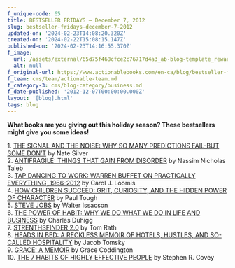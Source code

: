 ```yaml
---
f_unique-code: 65
title: BESTSELLER FRIDAYS – December 7, 2012
slug: bestseller-fridays-december-7-2012
updated-on: '2024-02-23T14:08:20.320Z'
created-on: '2024-02-22T15:08:15.147Z'
published-on: '2024-02-23T14:16:55.370Z'
f_image:
  url: /assets/external/65d75f468cfce2c76717d4a3_ab-blog-template_reward.jpeg
  alt: null
f_original-url: https://www.actionablebooks.com/en-ca/blog/bestseller-fridays-december-7-2012/
f_team: cms/team/actionable-team.md
f_category-3: cms/blog-category/business.md
f_date-published: '2012-12-07T00:00:00.000Z'
layout: '[blog].html'
tags: blog
---
```


**What books are you giving out this holiday season? These bestsellers might give you some ideas!**

1\. [THE SIGNAL AND THE NOISE: WHY SO MANY PREDICTIONS FAIL-BUT SOME DON’T](http://www.amazon.com/gp/product/159420411X/ref=as_li_qf_sp_asin_il_tl?ie=UTF8&camp=1789&creative=9325&creativeASIN=159420411X&linkCode=as2&tag=gooseducmedi-20) by Nate Silver  
2\. [ANTIFRAGILE: THINGS THAT GAIN FROM DISORDER](http://www.amazon.com/gp/product/1400067820/ref=as_li_qf_sp_asin_il_tl?ie=UTF8&camp=1789&creative=9325&creativeASIN=1400067820&linkCode=as2&tag=gooseducmedi-20) by Nassim Nicholas Taleb  
3\. [TAP DANCING TO WORK: WARREN BUFFET ON PRACTICALLY EVERYTHING, 1966-2012](http://www.amazon.com/gp/product/1591845734/ref=as_li_qf_sp_asin_il_tl?ie=UTF8&camp=1789&creative=9325&creativeASIN=1591845734&linkCode=as2&tag=gooseducmedi-20) by Carol J. Loomis  
4\. [HOW CHILDREN SUCCEED: GRIT, CURIOSITY, AND THE HIDDEN POWER OF CHARACTER](http://www.amazon.com/gp/product/0547564651/ref=as_li_qf_sp_asin_il_tl?ie=UTF8&camp=1789&creative=9325&creativeASIN=0547564651&linkCode=as2&tag=gooseducmedi-20) by Paul Tough  
5\. [STEVE JOBS](http://www.amazon.com/gp/product/1451648537/ref=as_li_qf_sp_asin_il_tl?ie=UTF8&tag=gooseducmedi-20&linkCode=as2&camp=1789&creative=9325&creativeASIN=1451648537) by Walter Issacson  
6\. [THE POWER OF HABIT: WHY WE DO WHAT WE DO IN LIFE AND BUSINESS](http://www.amazon.com/gp/product/1400069289/ref=as_li_qf_sp_asin_il_tl?ie=UTF8&camp=1789&creative=9325&creativeASIN=1400069289&linkCode=as2&tag=gooseducmedi-20) by Charles Duhigg  
7\. [STRENTHSFINDER 2.0](http://www.amazon.com/gp/product/159562015X/ref=as_li_qf_sp_asin_il_tl?ie=UTF8&tag=gooseducmedi-20&linkCode=as2&camp=1789&creative=9325&creativeASIN=159562015X) by Tom Rath  
8\. [HEADS IN BED: A RECKLESS MEMOIR OF HOTELS, HUSTLES, AND SO-CALLED HOSPITALITY](http://www.amazon.com/gp/product/0385535635/ref=as_li_qf_sp_asin_il_tl?ie=UTF8&camp=1789&creative=9325&creativeASIN=0385535635&linkCode=as2&tag=gooseducmedi-20) by Jacob Tomsky  
9\. [GRACE: A MEMOIR](http://www.amazon.com/gp/product/0812993357/ref=as_li_qf_sp_asin_il_tl?ie=UTF8&camp=1789&creative=9325&creativeASIN=0812993357&linkCode=as2&tag=gooseducmedi-20) by Grace Coddington  
10\. [THE 7 HABITS OF HIGHLY EFFECTIVE PEOPLE](http://www.amazon.com/gp/product/0743269519/ref=as_li_qf_sp_asin_il_tl?ie=UTF8&camp=1789&creative=9325&creativeASIN=0743269519&linkCode=as2&tag=gooseducmedi-20) by Stephen R. Covey
